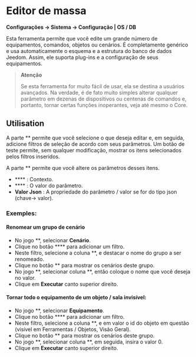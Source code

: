 # Editor de massa
**Configurações → Sistema → Configuração | OS / DB**

Esta ferramenta permite que você edite um grande número de equipamentos, comandos, objetos ou cenários. É completamente genérico e usa automaticamente o esquema e a estrutura do banco de dados Jeedom. Assim, ele suporta plug-ins e a configuração de seus equipamentos.

> **Atenção**
>
> Se esta ferramenta for muito fácil de usar, ela se destina a usuários avançados. Na verdade, é de fato muito simples alterar qualquer parâmetro em dezenas de dispositivos ou centenas de comandos e, portanto, tornar certas funções inoperantes, veja até mesmo o Core.

## Utilisation

A parte ** permite que você selecione o que deseja editar e, em seguida, adicione filtros de seleção de acordo com seus parâmetros. Um botão de teste permite, sem qualquer modificação, mostrar os itens selecionados pelos filtros inseridos.

A parte ** permite que você altere os parâmetros desses itens.

- **** : Contexto.
- **** : O valor do parâmetro.
- **Valor Json** : A propriedade do parâmetro / valor se for do tipo json (chave-> valor).

### Exemples:

#### Renomear um grupo de cenário

- No jogo **, selecionar **Cenário**.
- Clique no botão **** para adicionar um filtro.
- Neste filtro, selecione a coluna **, e destacar o nome do grupo a ser renomeado.
- Clique no botão ** para mostrar os cenários deste grupo.
- No jogo **, selecionar coluna **, então coloque o nome que você deseja no valor.
- Clique em **Executar** canto superior direito.

#### Tornar todo o equipamento de um objeto / sala invisível:

- No jogo **, selecionar **Equipamento**.
- Clique no botão **** para adicionar um filtro.
- Neste filtro, selecione a coluna **, e em valor o id do objeto em questão (visível em Ferramentas / Objetos, Visão Geral).
- Clique no botão ** para mostrar os cenários deste grupo.
- No jogo **, selecionar coluna **, em seguida, insira o valor 0.
- Clique em **Executar** canto superior direito.